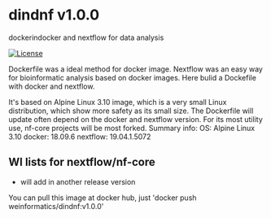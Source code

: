 # dindnf v1.0.0
dockerindocker and nextflow for data analysis

[![License](http://img.shields.io/badge/license-MIT-brightgreen.svg?style=flat)](LICENSE)

Dockerfile was a ideal method for docker image. Nextflow was an easy way for bioinformatic analysis based on docker images. Here bulid a Dockefile with docker and nextflow.

It's based on Alpine Linux 3.10 image, which is a very small Linux distribution, which show more safety as its small size. The Dockerfile will update often depend on the docker and nextflow version. For its most utility use, nf-core projects will be most forked.
Summary info:
OS: Alpine Linux 3.10
docker: 18.09.6
nextflow: 19.04.1.5072


## WI lists for nextflow/nf-core
* will add in another release version

You can pull this image at docker hub, just 'docker push weinformatics/dindnf:v1.0.0' 

